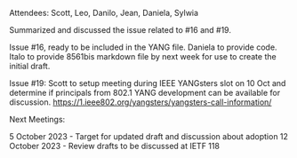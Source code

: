 Attendees: Scott, Leo, Danilo, Jean, Daniela, Sylwia

Summarized and discussed the issue related to #16 and #19.

Issue #16, ready to be included in the YANG file.  Daniela to provide code.
Italo to provide 8561bis markdown file by next week for use to create the initial draft.

Issue #19:  Scott to setup meeting during IEEE YANGsters slot on 10 Oct and determine if principals from 802.1 YANG development can be available for discussion.
https://1.ieee802.org/yangsters/yangsters-call-information/

Next Meetings:

5 October 2023 - Target for updated draft and discussion about adoption
12 October 2023 - Review drafts to be discussed at IETF 118
